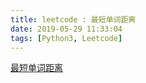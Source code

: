 ```yaml
---
title: leetcode : 最短单词距离
date: 2019-05-29 11:33:04
tags: [Python3, Leetcode]
---
```


[最短单词距离](https://leetcode-cn.com/problems/shortest-word-distance/)

